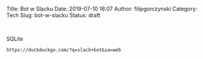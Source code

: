 Title: Bot w Slacku
Date: 2019-07-10 16:07
Author: filipgorczynski
Category: Tech
Slug: bot-w-slacku
Status: draft

 

SQLite

`https://duckduckgo.com/?q=slack+bot&ia=web`

 
